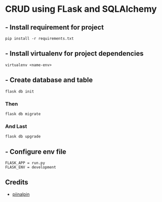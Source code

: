 # CRUD using FLask and SQLAlchemy 

## - Install requirement for project
```
pip install -r requirements.txt
```

## - Install virtualenv for project dependencies
```
virtualenv <name-env>
```

## - Create database and table
```
flask db init
```
### Then
```
flask db migrate
```
### And Last
```
flask db upgrade
```

## - Configure env file
```
FLASK_APP = run.py
FLASK_ENV = development
```

## Credits
* [piinalpin](https://github.com/piinalpin)